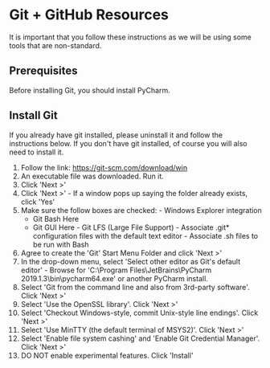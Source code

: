 # Git + GitHub Resources
It is important that you follow these instructions as we will be using some tools that are non-standard.

## Prerequisites
Before installing Git, you should install PyCharm.

## Install Git
If you already have git installed, please uninstall it and follow the instructions below. If you don't have git installed, of course you will also need to install it.

1. Follow the link: https://git-scm.com/download/win
  1. An executable file was downloaded. Run it.
  1. Click 'Next >'
  1. Click 'Next >'
    - If a window pops up saying the folder already exists, click 'Yes'
  1. Make sure the follow boxes are checked:
    - Windows Explorer integration
      - Git Bash Here
      - Git GUI Here
    - Git LFS (Large File Support)
    - Associate .git* configuration files with the default text editor
    - Associate .sh files to be run with Bash
  1. Agree to create the 'Git' Start Menu Folder and click 'Next >'
  1. In the drop-down menu, select 'Select other editor as Git's default editor'
    - Browse for 'C:\Program Files\JetBrains\PyCharm 2019.1.3\bin\pycharm64.exe' or another PyCharm install.
  1. Select 'Git from the command line and also from 3rd-party software'. Click 'Next >'
  1. Select 'Use the OpenSSL library'. Click 'Next >'
  1. Select 'Checkout Windows-style, commit Unix-style line endings'. Click 'Next >'
  1. Select 'Use MinTTY (the default terminal of MSYS2)'. Click 'Next >'
  1. Select 'Enable file system cashing' and 'Enable Git Credential Manager'. Click 'Next >'
  1. DO NOT enable experimental features. Click 'Install'
